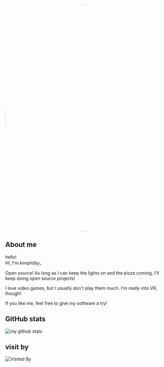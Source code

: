 <div align="center">
  <img src="https://jtliu.us.kg/file/1741520258716.jpg" width="1080" height="720" style="border-radius: 50%;">
</div>

## About me
hello!	
Hi, I'm kimphilby，

Open source! As long as I can keep the lights on and the pizza coming, I'll keep doing open source projects!

I love video games, but I usually don't play them much. I'm really into VR, though!

If you like me, feel free to give my software a try!


## GitHub stats

![my github stats](https://github-readme-stats.vercel.app/api?username=kimphilby&show_icons=true&bg_color=ffffff&title_color=FF1958&hide_title=true&theme=swift)


## visit by

![Visited By](https://count.getloli.com/get/@kimphilby?theme=gelbooru)
